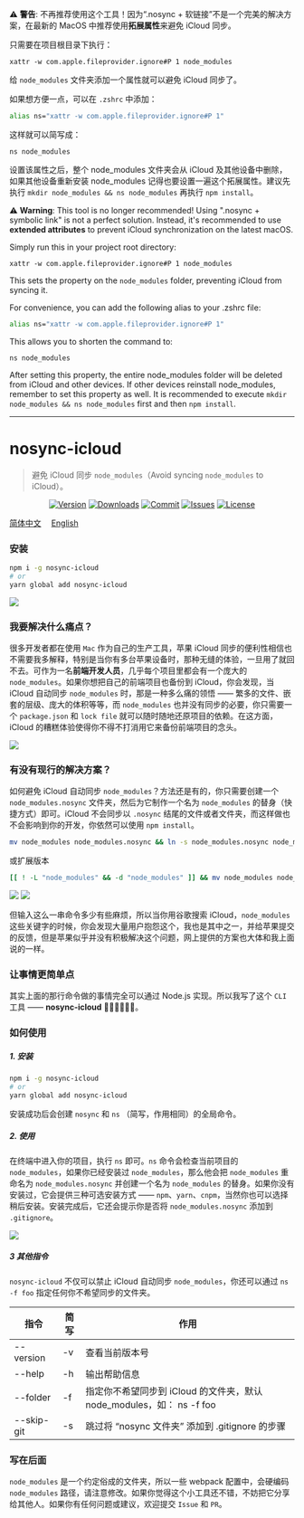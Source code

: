 ⚠️ **警告**: 不再推荐使用这个工具！因为“.nosync + 软链接”不是一个完美的解决方案，在最新的 MacOS 中推荐使用**拓展属性**来避免 iCloud 同步。

只需要在项目根目录下执行：

```
xattr -w com.apple.fileprovider.ignore#P 1 node_modules
```

给 `node_modules` 文件夹添加一个属性就可以避免 iCloud 同步了。

如果想方便一点，可以在 `.zshrc` 中添加：

```bash
alias ns="xattr -w com.apple.fileprovider.ignore#P 1"
```

这样就可以简写成：

```
ns node_modules
```

设置该属性之后，整个 node_modules 文件夹会从 iCloud 及其他设备中删除，如果其他设备重新安装 node_modules 记得也要设置一遍这个拓展属性。建议先执行 `mkdir node_modules && ns node_modules` 再执行 `npm install`。

⚠️ **Warning**: This tool is no longer recommended! Using ".nosync + symbolic link" is not a perfect solution. Instead, it's recommended to use **extended attributes** to prevent iCloud synchronization on the latest macOS.

Simply run this in your project root directory:

```
xattr -w com.apple.fileprovider.ignore#P 1 node_modules
```

This sets the property on the `node_modules` folder, preventing iCloud from syncing it.

For convenience, you can add the following alias to your .zshrc file:

```bash
alias ns="xattr -w com.apple.fileprovider.ignore#P 1"
```

This allows you to shorten the command to:

```
ns node_modules
```

After setting this property, the entire node_modules folder will be deleted from iCloud and other devices. If other devices reinstall node_modules, remember to set this property as well. It is recommended to execute `mkdir node_modules && ns node_modules` first and then `npm install`.

---

# nosync-icloud

> 避免 iCloud 同步 `node_modules`（Avoid syncing `node_modules` to iCloud）。

<p align="center">
    <a href="https://www.npmjs.com/package/nosync-icloud"><img src="https://img.shields.io/npm/v/nosync-icloud.svg?style=flat-square" alt="Version"></a>
    <a href="https://npmcharts.com/compare/nosync-icloud?minimal=true"><img src="https://img.shields.io/npm/dm/nosync-icloud.svg?style=flat-square" alt="Downloads"></a>
    <a href="https://github.com/HaoChuan9421/nosync-icloud/commits/master"><img src="https://img.shields.io/github/last-commit/haochuan9421/nosync-icloud.svg?style=flat-square" alt="Commit"></a>
    <a href="https://github.com/HaoChuan9421/nosync-icloud/issues"><img src="https://img.shields.io/github/issues-closed/haochuan9421/nosync-icloud.svg?style=flat-square" alt="Issues"></a>
    <a href="https://github.com/HaoChuan9421/nosync-icloud/blob/master/LICENSE"><img src="https://img.shields.io/npm/l/nosync-icloud.svg?style=flat-square" alt="License"></a>
</p>

[简体中文](https://github.com/HaoChuan9421/nosync-icloud/blob/master/docs/README_zh.md)&emsp;
[English](https://github.com/HaoChuan9421/nosync-icloud/blob/master/docs/README_en.md)&emsp;

### 安装

```bash
npm i -g nosync-icloud
# or
yarn global add nosync-icloud
```

<img src="https://github.com/HaoChuan9421/nosync-icloud/raw/master/assets/vs.png" />

### 我要解决什么痛点？

很多开发者都在使用 `Mac` 作为自己的生产工具，苹果 iCloud 同步的便利性相信也不需要我多解释，特别是当你有多台苹果设备时，那种无缝的体验，一旦用了就回不去。可作为一名**前端开发人员**，几乎每个项目里都会有一个庞大的 `node_modules`。如果你想把自己的前端项目也备份到 iCloud，你会发现，当 iCloud 自动同步 `node_modules` 时，那是一种多么痛的领悟 —— 繁多的文件、嵌套的层级、庞大的体积等等，而 `node_modules` 也并没有同步的必要，你只需要一个 `package.json` 和 `lock file` 就可以随时随地还原项目的依赖。在这方面，iCloud 的糟糕体验使得你不得不打消用它来备份前端项目的念头。

<img src="https://github.com/HaoChuan9421/nosync-icloud/raw/master/assets/npm.jpg" />

### 有没有现行的解决方案？

如何避免 iCloud 自动同步 `node_modules`？方法还是有的，你只需要创建一个 `node_modules.nosync` 文件夹，然后为它制作一个名为 `node_modules` 的替身（快捷方式）即可。iCloud 不会同步以 `.nosync` 结尾的文件或者文件夹，而这样做也不会影响到你的开发，你依然可以使用 `npm install`。


```bash
mv node_modules node_modules.nosync && ln -s node_modules.nosync node_modules
```
或扩展版本

```bash
[[ ! -L "node_modules" && -d "node_modules" ]] && mv node_modules node_modules.nosync && ln -s node_modules.nosync node_modules || echo "Failed: not-candidate-dir or already-done" >&2
```


<img src="https://github.com/haochuan9421/nosync-icloud/raw/master/assets/bash_example.png" />




<img src="https://github.com/HaoChuan9421/nosync-icloud/raw/master/assets/nosync.png" />

但输入这么一串命令多少有些麻烦，所以当你用谷歌搜索 iCloud，`node_modules` 这些关键字的时候，你会发现大量用户抱怨这个，我也是其中之一，并给苹果提交的反馈，但是苹果似乎并没有积极解决这个问题，网上提供的方案也大体和我上面说的一样。

### 让事情更简单点

其实上面的那行命令做的事情完全可以通过 Node.js 实现。所以我写了这个 `CLI` 工具 —— **nosync-icloud** 👏👏👏🎉🎉🎉。

### 如何使用

##### 1. 安装

```bash
npm i -g nosync-icloud
# or
yarn global add nosync-icloud
```

安装成功后会创建 `nosync` 和 `ns` （简写，作用相同）的全局命令。

##### 2. 使用

在终端中进入你的项目，执行 `ns` 即可。`ns` 命令会检查当前项目的 `node_modules`，如果你已经安装过 `node_modules`，那么他会把 `node_modules` 重命名为 `node_modules.nosync` 并创建一个名为 `node_modules` 的替身。如果你没有安装过，它会提供三种可选安装方式 —— `npm`、`yarn`、`cnpm`，当然你也可以选择稍后安装。安装完成后，它还会提示你是否将 `node_modules.nosync` 添加到 `.gitignore`。

<img src="https://github.com/HaoChuan9421/nosync-icloud/raw/master/assets/terminal.png" />

##### 3 其他指令

`nosync-icloud` 不仅可以禁止 iCloud 自动同步 `node_modules`，你还可以通过 `ns -f foo` 指定任何你不希望同步的文件夹。

| 指令       | 简写 | 作用                                                                  |
| ---------- | ---- | --------------------------------------------------------------------- |
| --version  | -v   | 查看当前版本号                                                        |
| --help     | -h   | 输出帮助信息                                                          |
| --folder   | -f   | 指定你不希望同步到 iCloud 的文件夹，默认 node_modules，如： ns -f foo |
| --skip-git | -s   | 跳过将 “nosync 文件夹” 添加到 .gitignore 的步骤                       |

### 写在后面

`node_modules` 是一个约定俗成的文件夹，所以一些 webpack 配置中，会硬编码 `node_modules` 路径，请注意修改。如果你觉得这个小工具还不错，不妨把它分享给其他人。如果你有任何问题或建议，欢迎提交 `Issue` 和 `PR`。
